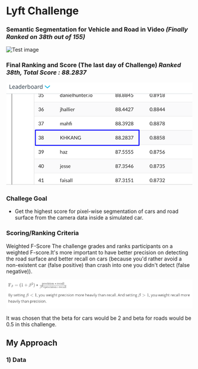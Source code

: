 # Lyft Challenge
### Semantic Segmentation for Vehicle and Road in Video ___(Finally Ranked on 38th out of 155)___
![Test image](https://github.com/KHKANG36/Lyft-Semantic-Segmentation-Challenge/blob/master/data/challenge_result/Main.gif)


### Final Ranking and Score (The last day of Challenge) ___Ranked 38th, Total Score : 88.2837___

![Test image](https://github.com/KHKANG36/Lyft-Semantic-Segmentation-Challenge/blob/master/data/challenge_result/Score.PNG)


### Challege Goal 

- Get the highest score for pixel-wise segmentation of cars and road surface from the camera data inside a simulated car.
 
### Scoring/Ranking Criteria 

Weighted F-Score
The challenge grades and ranks participants on a weighted F-score.It's more important to have better precision on detecting the road surface and better recall on cars (because you'd rather avoid a non-existent car (false positive) than crash into one you didn't detect (false negative)).

![Test image](https://github.com/KHKANG36/Lyft-Semantic-Segmentation-Challenge/blob/master/data/challenge_result/Fscore.png)

It was chosen that the beta for cars would be 2 and beta for roads would be 0.5 in this challenge.

## My Approach
### 1) Data
